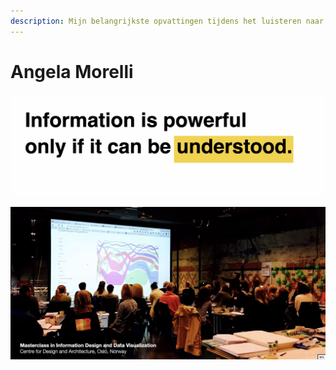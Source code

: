 ```yaml
---
description: Mijn belangrijkste opvattingen tijdens het luisteren naar Angela Morelli
---
```


# Angela Morelli

 

![](../.gitbook/assets/schermafbeelding-2020-09-03-om-14.15.13.png)

![](../.gitbook/assets/schermafbeelding-2020-09-03-om-14.14.11.png)

